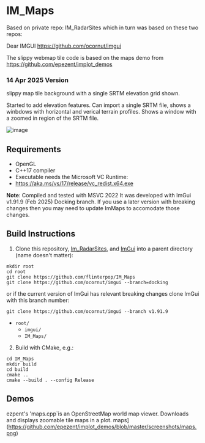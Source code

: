 # IM_Maps
Based on private repo: IM_RadarSites which in turn was based on these two repos:


Dear IMGUI https://github.com/ocornut/imgui

The slippy webmap tile code is based on the maps demo from https://github.com/epezent/implot_demos


### 14 Apr 2025 Version
slippy map tile background with a single SRTM elevation grid shown.

Started to add elevation features. Can import a single SRTM file, shows a winbdows with horizontal and verical terrain profiles.
Shows a window with a zoomed in region of the SRTM file.

![image](https://github.com/user-attachments/assets/bfeccbae-7596-40ee-a252-722d2c8ad309)




## Requirements

- OpenGL
- C++17 compiler
- Executable needs the Microsoft VC Runtime:
- https://aka.ms/vs/17/release/vc_redist.x64.exe

**Note**: Compiled and tested with MSVC 2022
It was developed with ImGui v1.91.9 (Feb 2025) Docking branch. If you use a later version with breaking changes then you may need to update ImMaps to accomodate those changes.

## Build Instructions
1. Clone this repository, [Im_RadarSites](https://github.com/flinterpop/IM_RadarSites), and [ImGui](https://github.com/ocornut/imgui) into a parent directory (name doesn't matter):

```shell
mkdir root
cd root
git clone https://github.com/flinterpop/IM_Maps
git clone https://github.com/ocornut/imgui --branch=docking
```

or if the current version of ImGui has relevant breaking changes clone ImGui with this branch number:
```
git clone https://github.com/ocornut/imgui --branch v1.91.9
```

- `root/`
    - `imgui/`
    - `IM_Maps/`
2. Build with CMake, e.g.:
```shell
cd IM_Maps
mkdir build
cd build
cmake ..
cmake --build . --config Release
```

## Demos

ezpent's 'maps.cpp`is an OpenStreetMap world map viewer. Downloads and displays zoomable tile maps in a plot.
maps](https://github.com/epezent/implot_demos/blob/master/screenshots/maps.png)

